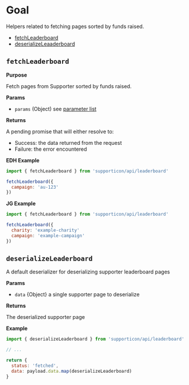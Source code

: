 # Goal

Helpers related to fetching pages sorted by funds raised.

- [fetchLeaderboard](#fetchleaderboard)
- [deserializeLeaaderboard](#deserializeleaderboard)


## `fetchLeaderboard`

**Purpose**

Fetch pages from Supporter sorted by funds raised.

**Params**

- `params` (Object) see [parameter list](../readme.md#availableparameters)

**Returns**

A pending promise that will either resolve to:

- Success: the data returned from the request
- Failure: the error encountered

**EDH Example**

```javascript
import { fetchLeaderboard } from 'supporticon/api/leaderboard'

fetchLeaderboard({
  campaign: 'au-123'
})
```

**JG Example**

```javascript
import { fetchLeaderboard } from 'supporticon/api/leaderboard'

fetchLeaderboard({
  charity: 'example-charity'
  campaign: 'example-campaign'
})
```

## `deserializeLeaderboard`

A default deserializer for deserializing supporter leaderboard pages

**Params**

- `data` {Object} a single supporter page to deserialize

**Returns**

The deserialized supporter page

**Example**

```javascript
import { deserializeLeaderboard } from 'supporticon/api/leaderboard'

// ...

return {
  status: 'fetched',
  data: payload.data.map(deserializeLeaderboard)
}
```
